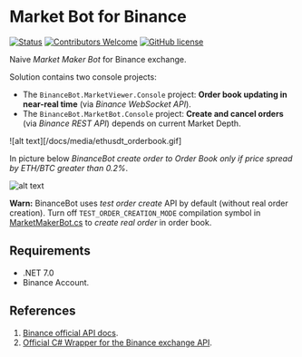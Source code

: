 # Market Bot for Binance

[![Status](https://img.shields.io/badge/status-in_active_development-green.svg)](https://github.com/codez0mb1e/BinanceBot/projects/1)
[![Contributors Welcome](https://img.shields.io/badge/contributing-welcome-blue.svg)](CONTRIBUTING.md)
[![GitHub license](https://img.shields.io/badge/license-MIT-blue.svg)](LICENSE)

Naive _Market Maker Bot_ for Binance exchange.

Solution contains two console projects:

- The `BinanceBot.MarketViewer.Console` project: __Order book updating in near-real time__ (via _Binance WebSocket API_).
- The `BinanceBot.MarketBot.Console` project: __Create and cancel orders__ (via _Binance REST API_) depends on current Market Depth.

![alt text][/docs/media/ethusdt_orderbook.gif]

In picture below _BinanceBot create order to Order Book only if price spread by ETH/BTC greater than 0.2%_.

![alt text][binance_bot_running]

__Warn:__ BinanceBot uses _test order create_  API by default (without real order creation).
Turn off `TEST_ORDER_CREATION_MODE` compilation symbol in [MarketMakerBot.cs](src/BinanceBot.Market/MarketMakerBot.cs) to _create real order_ in order book.

## Requirements

- .NET 7.0
- Binance Account.

## References

1. [Binance official API docs](https://github.com/binance-exchange/binance-official-api-docs).
1. [Official C# Wrapper for the Binance exchange API](https://github.com/glitch100/BinanceDotNet).

[binance_bot_running]: https://static.0xcode.in/images/binance_bot_running.png "binance bot"
